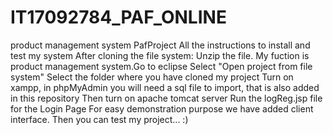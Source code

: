 # IT17092784_PAF_ONLINE
product management system
PafProject All the instructions to install and test my system After cloning the file system:
Unzip the file.
My fuction is product management system.Go to eclipse Select "Open project from file system"
Select the folder where you have cloned my project Turn on xampp, 
in phpMyAdmin you will need a sql file to import, that is also added in this repository
Then turn on apache tomcat server Run the logReg.jsp file for the Login Page
 For easy demonstration purpose we have added client interface.
 Then you can test my project... :)
 

 
